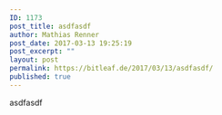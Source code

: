 ```yaml
---
ID: 1173
post_title: asdfasdf
author: Mathias Renner
post_date: 2017-03-13 19:25:19
post_excerpt: ""
layout: post
permalink: https://bitleaf.de/2017/03/13/asdfasdf/
published: true
---
```

asdfasdf